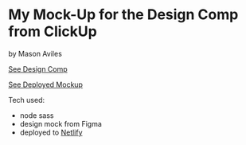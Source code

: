 # My Mock-Up for the Design Comp from ClickUp

by Mason Aviles

[See Design Comp](https://www.figma.com/file/qNLG2DvzowucTvhyYoM6KB/HTML-%26-CSS-Engineer-Mini-Project?node-id=0%3A1)

[See Deployed Mockup](https://mystifying-archimedes-be89df.netlify.app)

Tech used:
- node sass
- design mock from Figma
- deployed to [Netlify](https://mystifying-archimedes-be89df.netlify.app)
